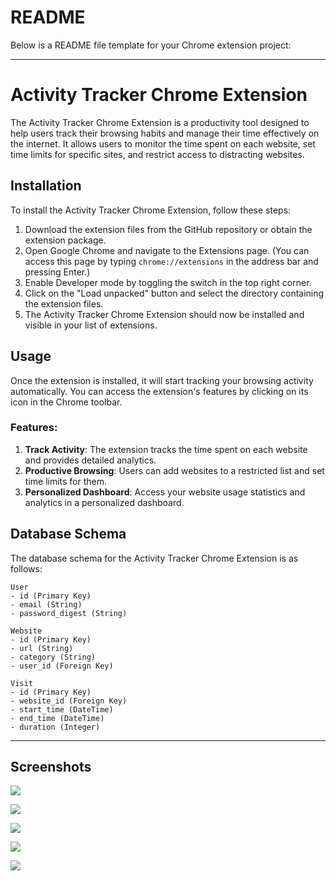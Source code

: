 # README

Below is a README file template for your Chrome extension project:

---

# Activity Tracker Chrome Extension

The Activity Tracker Chrome Extension is a productivity tool designed to help users track their browsing habits and manage their time effectively on the internet. It allows users to monitor the time spent on each website, set time limits for specific sites, and restrict access to distracting websites.

## Installation

To install the Activity Tracker Chrome Extension, follow these steps:

1. Download the extension files from the GitHub repository or obtain the extension package.
2. Open Google Chrome and navigate to the Extensions page. (You can access this page by typing `chrome://extensions` in the address bar and pressing Enter.)
3. Enable Developer mode by toggling the switch in the top right corner.
4. Click on the "Load unpacked" button and select the directory containing the extension files.
5. The Activity Tracker Chrome Extension should now be installed and visible in your list of extensions.


## Usage

Once the extension is installed, it will start tracking your browsing activity automatically. You can access the extension's features by clicking on its icon in the Chrome toolbar.

### Features:

1. **Track Activity**: The extension tracks the time spent on each website and provides detailed analytics.
2. **Productive Browsing**: Users can add websites to a restricted list and set time limits for them.
3. **Personalized Dashboard**: Access your website usage statistics and analytics in a personalized dashboard.



## Database Schema

The database schema for the Activity Tracker Chrome Extension is as follows:

```
User
- id (Primary Key)
- email (String)
- password_digest (String)

Website
- id (Primary Key)
- url (String)
- category (String)
- user_id (Foreign Key)

Visit
- id (Primary Key)
- website_id (Foreign Key)
- start_time (DateTime)
- end_time (DateTime)
- duration (Integer)
```
---

## Screenshots
![](https://i.ibb.co/ZzVCnMy/Screenshot-2021-10-06-at-23-40-46.png)

![](https://i.ibb.co/SxzVhKn/01.png)

![](https://i.ibb.co/CKWX6sp/03.png)

![](https://i.ibb.co/sRKZcmZ/03.png)

![](https://i.ibb.co/myMRTyJ/Screenshot-2021-10-06-at-23-49-39.png)
